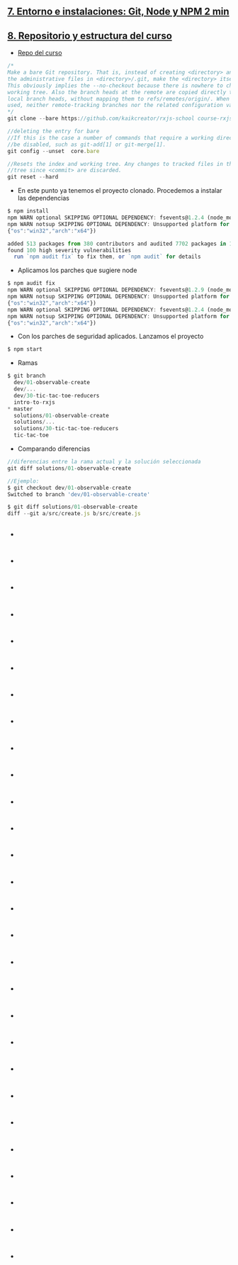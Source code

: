 ## [7. Entorno e instalaciones: Git, Node y NPM 2 min](https://www.udemy.com/course/rxjs-nivel-pro/learn/lecture/13690888)

## [8. Repositorio y estructura del curso](https://www.udemy.com/course/rxjs-nivel-pro/learn/lecture/13648798)
- [Repo del curso](https://github.com/kaikcreator/rxjs-school)
```js
/*
Make a bare Git repository. That is, instead of creating <directory> and placing 
the administrative files in <directory>/.git, make the <directory> itself the $GIT_DIR. 
This obviously implies the --no-checkout because there is nowhere to check out the
working tree. Also the branch heads at the remote are copied directly to corresponding 
local branch heads, without mapping them to refs/remotes/origin/. When this option is 
used, neither remote-tracking branches nor the related configuration variables are created.
*/
git clone --bare https://github.com/kaikcreator/rxjs-school course-rxjs/.git

//deleting the entry for bare
//If this is the case a number of commands that require a working directory will 
//be disabled, such as git-add[1] or git-merge[1].
git config --unset  core.bare

//Resets the index and working tree. Any changes to tracked files in the working 
//tree since <commit> are discarded.
git reset --hard
```
- En este punto ya tenemos el proyecto clonado. Procedemos a instalar las dependencias
```js
$ npm install
npm WARN optional SKIPPING OPTIONAL DEPENDENCY: fsevents@1.2.4 (node_modules\fsevents):
npm WARN notsup SKIPPING OPTIONAL DEPENDENCY: Unsupported platform for fsevents@1.2.4: wanted {"os":"darwin","arch":"any"} (current: 
{"os":"win32","arch":"x64"})

added 513 packages from 380 contributors and audited 7702 packages in 11.691s
found 100 high severity vulnerabilities
  run `npm audit fix` to fix them, or `npm audit` for details
```
- Aplicamos los parches que sugiere node
```js
$ npm audit fix
npm WARN optional SKIPPING OPTIONAL DEPENDENCY: fsevents@1.2.9 (node_modules\webpack-dev-server\node_modules\fsevents):
npm WARN notsup SKIPPING OPTIONAL DEPENDENCY: Unsupported platform for fsevents@1.2.9: wanted {"os":"darwin","arch":"any"} (current: 
{"os":"win32","arch":"x64"})
npm WARN optional SKIPPING OPTIONAL DEPENDENCY: fsevents@1.2.4 (node_modules\fsevents):
npm WARN notsup SKIPPING OPTIONAL DEPENDENCY: Unsupported platform for fsevents@1.2.4: wanted {"os":"darwin","arch":"any"} (current: 
{"os":"win32","arch":"x64"})
```
- Con los parches de seguridad aplicados. Lanzamos el proyecto
```js
$ npm start
```
- Ramas
```js
$ git branch
  dev/01-observable-create   
  dev/...
  dev/30-tic-tac-toe-reducers
  intro-to-rxjs
* master
  solutions/01-observable-create
  solutions/...
  solutions/30-tic-tac-toe-reducers
  tic-tac-toe
```
- Comparando diferencias
```js
//diferencias entre la rama actual y la solución seleccionada
git diff solutions/01-observable-create

//Ejemplo:
$ git checkout dev/01-observable-create
Switched to branch 'dev/01-observable-create'

$ git diff solutions/01-observable-create
diff --git a/src/create.js b/src/create.js
``` 
## []()
- 
```js
```
## []()
- 
```js
```
## []()
- 
```js
```
## []()
- 
```js
```
## []()
- 
```js
```
## []()
- 
```js
```
## []()
- 
```js
```
## []()
- 
```js
```
## []()
- 
```js
```
## []()
- 
```js
```
## []()
- 
```js
```
## []()
- 
```js
```
## []()
- 
```js
```
## []()
- 
```js
```
## []()
- 
```js
```
## []()
- 
```js
```
## []()
- 
```js
```
## []()
- 
```js
```
## []()
- 
```js
```
## []()
- 
```js
```
## []()
- 
```js
```
## []()
- 
```js
```
## []()
- 
```js
```
## []()
- 
```js
```
## []()
- 
```js
```
## []()
- 
```js
```
## []()
- 
```js
```
## []()
- 
```js
```